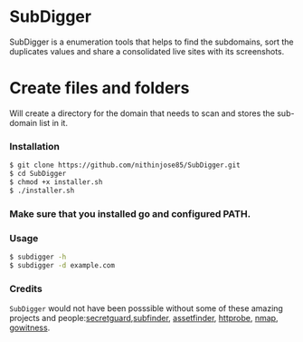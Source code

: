 # SubDigger

SubDigger is a enumeration tools that helps to find the subdomains, sort the duplicates values and share a consolidated live sites with its screenshots.


# Create files and folders

Will create a directory for the domain that needs to scan and stores the sub-domain list in it.

### Installation

```sh
$ git clone https://github.com/nithinjose85/SubDigger.git
$ cd SubDigger
$ chmod +x installer.sh
$ ./installer.sh
```
### Make sure that you installed go and configured PATH.

### Usage

```sh
$ subdigger -h
$ subdigger -d example.com

```
### Credits

`SubDigger` would not have been posssible without some of these amazing projects and people:[secretguard](https://github.com/secretguard),[subfinder](https://github.com/projectdiscovery/subfinder), [assetfinder](https://github.com/tomnomnom/assetfinder), [httprobe](https://github.com/tomnomnom/httprobe), [nmap](https://github.com/nmap/nmap), [gowitness](https://github.com/sensepost/gowitness).

